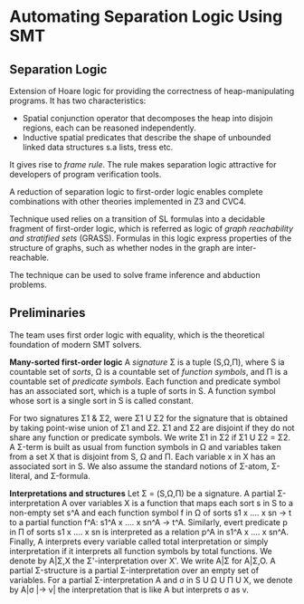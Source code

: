 # Automating Separation Logic Using SMT

## Separation Logic
Extension of Hoare logic for providing the correctness of heap-manipulating programs. It has two characteristics:
- Spatial conjunction operator that decomposes the heap into disjoin regions, each can be reasoned independently.
- Inductive spatial predicates that describe the shape of unbounded linked data structures s.a lists, tress etc. 

It gives rise to *frame rule*. The rule makes separation logic attractive for developers of program verification tools.

A reduction of separation logic to first-order logic enables complete combinations with other theories implemented in Z3 and CVC4.

Technique used relies on a transition of SL formulas into a decidable fragment of first-order logic, which is referred as logic of *graph reachability and stratified sets* (GRASS). Formulas in this logic express properties of the structure of graphs, such as whether nodes in the graph are inter-reachable. 

The technique can be used to solve frame inference and abduction problems. 

## Preliminaries

The team uses first order logic with equality, which is the theoretical foundation of modern SMT solvers. 

**Many-sorted first-order logic** A *signature* Σ is a tuple (S,Ω,Π), where S ia countable set of *sorts*, Ω is a countable set of *function symbols*, and Π is a countable set of *predicate symbols*. Each function and predicate symbol has an associated sort, which is a tuple of sorts in S. A function symbol whose sort is a single sort in S is called constant. 

For two signatures Σ1 & Σ2, were Σ1 U Σ2 for the signature that is obtained by taking point-wise union of Σ1 and Σ2. Σ1 and Σ2 are disjoint if they do not share any function or predicate symbols. We write Σ1 in Σ2 if Σ1 U Σ2 = Σ2. A Σ-term is built as usual from function symbols in Ω and variables taken from a set X that is disjoint from S, Ω and Π. Each variable x in X has an associated sort in S. We also assume the standard notions of Σ-atom, Σ-literal, and Σ-formula. 

**Interpretations and structures**
Let Σ = (S,Ω,Π) be a signature. A partial Σ-interpretation Α over variables X is a function that maps each sort s in S to a non-empty set s^A and each function symbol f in Ω of sorts s1 x .... x sn -> t to a partial function f^A: s1^A x .... x sn^A -> t^A. Similarly, evert predicate p in Π of sorts s1 x .... x sn is interpreted as a relation p^A in s1^A x .... x sn^A. Finally, A interprets every variable called total interpretation or simply interpretation if it interprets all function symbols by total functions. We denote by A|Σ,X the Σ'-interpretation over X'. We write A|Σ for A|Σ,Ο. A partial Σ-structure is a partial Σ-interpretation over an empty set of variables. For a partial Σ-interpretation A and  σ in S U Ω U Π U X, we denote by A|σ |-> v| the interpretation that is like A but interprets σ as v. 

